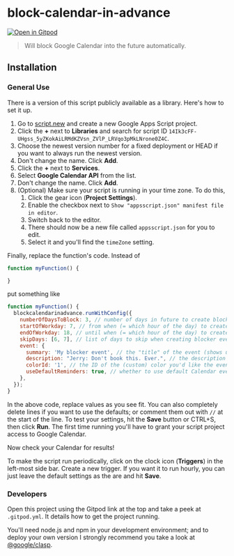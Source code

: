 # block-calendar-in-advance

[![Open in Gitpod](https://gitpod.io/button/open-in-gitpod.svg)](https://gitpod.io/#https://github.com/j-frost/block-calendar-in-advance)

> Will block Google Calendar into the future automatically.

## Installation

### General Use

There is a version of this script publicly available as a library. Here's how to set it up.

1. Go to [script.new](https://script.new/) and create a new Google Apps Script project.
1. Click the **+** next to **Libraries** and search for script ID `14Ik3cFF-UHgss_5yZKokAiLRMdKZVsn_ZVlP_LRVqo3pMkLNrone0Z4C`.
1. Choose the newest version number for a fixed deployment or HEAD if you want to always run the newest version.
1. Don't change the name. Click **Add**.
1. Click the **+** next to **Services**.
1. Select **Google Calendar API** from the list.
1. Don't change the name. Click **Add**.
1. (Optional) Make sure your script is running in your time zone. To do this,
    1. Click the gear icon (**Project Settings**).
    1. Enable the checkbox next to `Show "appsscript.json" manifest file in editor`.
    1. Switch back to the editor.
    1. There should now be a new file called `appsscript.json` for you to edit.
    1. Select it and you'll find the `timeZone` setting.

Finally, replace the function's code. Instead of

```javascript
function myFunction() {

}
```

put something like

```javascript
function myFunction() {
  blockcalendarinadvance.runWithConfig({
    numberOfDaysToBlock: 3, // number of days in future to create blocker events for, detaults to 4
    startOfWorkday: 7, // from when (= which hour of the day) to create blocker events on each day, defaults to 9
    endOfWorkday: 18, // until when (= which hour of the day) to create blocker events on each day, defaults to 17
    skipDays: [6, 7], // list of days to skip when creating blocker events, f.i. weekends (Monday = 1, ..., Sunday = 7), defaults to [6, 7] (Saturday and Sunday)
    event: {
      summary: 'My blocker event', // the "title" of the event (shows up on Google Calendar UI immediately), defaults to 'Do not book'
      description: "Jerry: Don't book this. Ever.", // the description of the Calendar event; use this to add hints on when this blocker may be ignored, defaults to "Please don't book this time slot unless absolutely necessary."
      colorId: '1', // the ID of the (custom) color you'd like the events to be created as (usually 1-9, but can differ depending on Calendar settings), defaults to the calendar's color
      useDefaultReminders: true, // whether to use default Calendar event reminders or not, defaults to false
    },
  });
}
```

In the above code, replace values as you see fit. You can also completely delete lines if you want to use the defaults; or comment them out with `//` at the start of the line. To test your settings, hit the **Save** button or CTRL+S, then click **Run**. The first time running you'll have to grant your script project access to Google Calendar.

Now check your Calendar for results!

To make the script run periodically, click on the clock icon (**Triggers**) in the left-most side bar. Create a new trigger. If you want it to run hourly, you can just leave the default settings as the are and hit **Save**.

### Developers

Open this project using the Gitpod link at the top and take a peek at `.gitpod.yml`. It details how to get the project running.

You'll need node.js and npm in your development environment; and to deploy your own version I strongly recommend you take a look at [@google/clasp](https://github.com/google/clasp).
